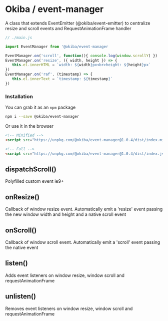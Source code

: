 

# Okiba / event-manager
A class that extends EventEmitter (@okiba/event-emitter) to centralize resize and scroll events and RequestAnimationFrame handler




```javascript
// ./main.js

import EventManager from '@okiba/event-manager

EventManager.on('scroll', function(){ console.log(window.scrollY) })
EventManager.on('resize', ({ width, height }) => {
   this.el.innerHTML = `width: ${width}px<br>height: ${height}px`
})
EventManager.on('raf', (timestamp) => {
   this.el.innerText = `timestamp: ${timestamp}`
})
```



### Installation

You can grab it as an `npm` package 
```bash
npm i --save @okiba/event-manager
```

Or use it in the browser
```html
<!-- Minified -->
<script src="https://unpkg.com/@okiba/event-manager@1.0.4/dist/index.min.js"></script>

<!-- Full -->
<script src="https://unpkg.com/@okiba/event-manager@1.0.4/dist/index.js"></script>
```




## dispatchScroll()


Polyfilled custom event ie9+







## onResize()


Callback of window resize event. Automatically emit a 'resize' event passing the new window width and height and a native scroll event







## onScroll()


Callback of window scroll event. Automatically emit a 'scroll' event passing the native event







## listen()


Adds event listeners on window resize, window scroll and requestAnimationFrame







## unlisten()


Removes event listeners on window resize, window scroll and requestAnimationFrame






